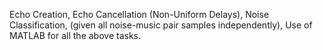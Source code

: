 Echo Creation,
Echo Cancellation (Non-Uniform Delays),
Noise Classification, (given all noise-music pair samples independently),
Use of MATLAB for all the above tasks.
